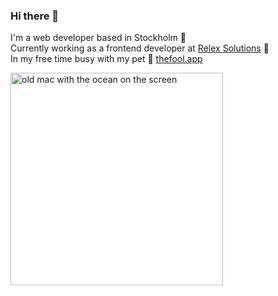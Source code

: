### Hi there 👋
I'm a web developer based in Stockholm 🌱<br>
Currently working as a frontend developer at [Relex Solutions](https://www.relexsolutions.com/) 🔭<br>
In my free time busy with my pet 🔮 [thefool.app](https://thefool.app/)

<img src="https://www.tommoody.us/images/dec10/dumpfm-tommoody-mirrrroring_mac_ocean_bw.gif" alt="old mac with the ocean on the screen" width="340px" />
<!--
**romnance/romnance** is a ✨ _special_ ✨ repository because its `README.md` (this file) appears on your GitHub profile.

Here are some ideas to get you started:

- 🔭 I’m currently working on ...
- 🌱 I’m currently learning ...
- 👯 I’m looking to collaborate on ...
- 🤔 I’m looking for help with ...
- 💬 Ask me about ...
- 📫 How to reach me: ...
- 😄 Pronouns: ...
- ⚡ Fun fact: ...
-->
